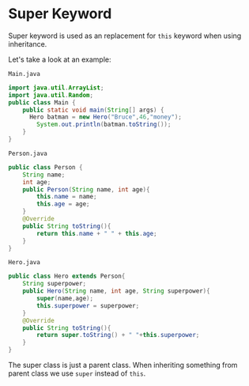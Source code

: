 # Super Keyword
Super keyword is used as an replacement for `this` keyword when using 
inheritance. 

Let's take a look at an example:

`Main.java`
```java
import java.util.ArrayList;
import java.util.Random;
public class Main {
    public static void main(String[] args) {
      Hero batman = new Hero("Bruce",46,"money");
        System.out.println(batman.toString());
    }
}
```
`Person.java`
```java
public class Person {
    String name;
    int age;
    public Person(String name, int age){
        this.name = name;
        this.age = age;
    }
    @Override
    public String toString(){
        return this.name + " " + this.age;
    }
}
```
`Hero.java`
```java
public class Hero extends Person{
    String superpower;
    public Hero(String name, int age, String superpower){
        super(name,age);
        this.superpower = superpower;
    }
    @Override
    public String toString(){
        return super.toString() + " "+this.superpower;
    }
}
```

The super class is just a parent class. When inheriting something from
parent class we use `super` instead of `this`.